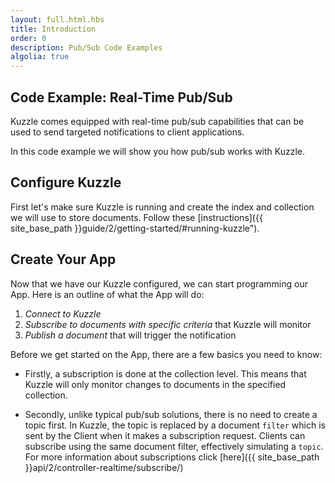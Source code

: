 ```yaml
---
layout: full.html.hbs
title: Introduction
order: 0
description: Pub/Sub Code Examples
algolia: true
---
```


## Code Example: Real-Time Pub/Sub


Kuzzle comes equipped with real-time pub/sub capabilities that can be used to send targeted notifications to client applications. 

In this code example we will show you how pub/sub works with Kuzzle. 


## Configure Kuzzle

First let's make sure Kuzzle is running and create the index and collection we will use to store documents. Follow these [instructions]({{ site_base_path }}guide/2/getting-started/#running-kuzzle").


## Create Your App

Now that we have our Kuzzle configured, we can start programming our App. Here is an outline of what the App will do:
1. *Connect to Kuzzle*
3. *Subscribe to documents with specific criteria* that Kuzzle will monitor 
3. *Publish a document* that will trigger the notification

Before we get started on the App, there are a few basics you need to know:

* Firstly, a subscription is done at the collection level. This means that Kuzzle will only monitor changes to documents in the specified collection.

* Secondly, unlike typical pub/sub solutions, there is no need to create a topic first. In Kuzzle, the topic is replaced by a document `filter` which is sent by the Client when it makes a subscription request. Clients can subscribe using the same document filter, effectively simulating a `topic`.
For more information about subscriptions click [here]({{ site_base_path }}api/2/controller-realtime/subscribe/)

